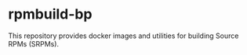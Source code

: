 rpmbuild-bp
===========

This repository provides docker images and utilities for
building Source RPMs (SRPMs).
